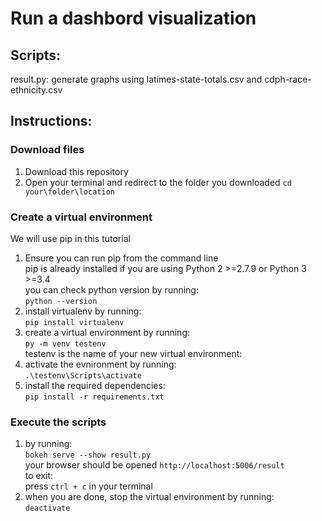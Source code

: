 # Run a dashbord visualization
## Scripts:
result.py: generate graphs using latimes-state-totals.csv and cdph-race-ethnicity.csv
## Instructions:
### Download files
1. Download this repository  
2. Open your terminal and redirect to the folder you downloaded
        `cd your\folder\location`
### Create a virtual environment
We will use pip in this tutorial  
1. Ensure you can run pip from the command line  
   pip is already installed if you are using Python 2 >=2.7.9 or Python 3 >=3.4  
   you can check python version by running:  
        `python --version`
2. install virtualenv by running:  
        `pip install virtualenv`  
3. create a virtual environment by running:  
        `py -m venv testenv`  
   testenv is the name of your new virtual environment:  
4. activate the evnironment by running:  
        `.\testenv\Scripts\activate`  
5. install the required dependencies:  
        `pip install -r requirements.txt`   
### Execute the scripts  
1. by running:  
    `bokeh serve --show result.py`  
    your browser should be opened 
    `http://localhost:5006/result`  
    to exit:  
    press `ctrl + c` in your terminal  
2. when you are done, stop the virtual environment by running:  
         `deactivate`  
